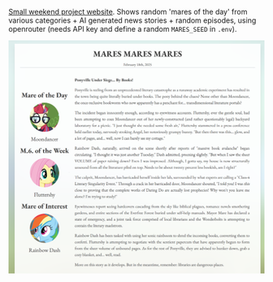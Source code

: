[Small weekend project website](https://www.mare-of-the-day.com/). Shows random 'mares of the day' from various
categories + AI generated news stories + random episodes, using openrouter
(needs API key and define a random `MARES_SEED` in `.env`).

![Screenshot of mare of the day website](docs/screenshot.png)
